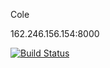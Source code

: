 Cole

162.246.156.154:8000

[![Build Status](https://travis-ci.com/cmput401-fall2018/web-app-ci-cd-with-travis-ci-cmackenzie1.svg?branch=master)](https://travis-ci.com/cmput401-fall2018/web-app-ci-cd-with-travis-ci-cmackenzie1)
